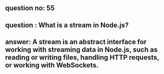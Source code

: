 
      
## question no: 55

## question : What is a stream in Node.js?

## answer: A stream is an abstract interface for working with streaming data in Node.js, such as reading or writing files, handling HTTP requests, or working with WebSockets.
      